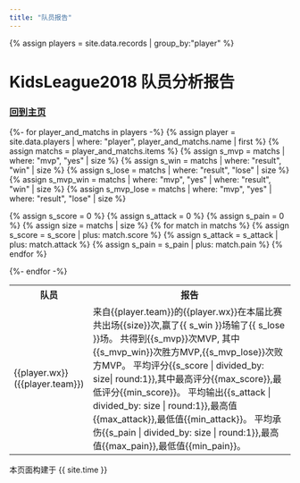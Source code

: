 ```yaml
---
title: "队员报告"
---
```


{% assign players = site.data.records | group_by:"player" %}

# KidsLeague2018 队员分析报告
### [回到主页](index.html)

<table>
 <tr>
    <th>队员</th>
    <th>报告</th>
 </tr>
 
{%- for player_and_matchs in players -%}
  {% assign player = site.data.players | where: "player", player_and_matchs.name | first %}
  {% assign matchs = player_and_matchs.items %}
  {% assign s_mvp = matchs | where: "mvp", "yes" | size %}
  {% assign s_win = matchs | where: "result", "win" | size %}
  {% assign s_lose = matchs | where: "result", "lose" | size %}
  {% assign s_mvp_win = matchs | where: "mvp", "yes" | where: "result", "win"  | size %}
  {% assign s_mvp_lose = matchs | where: "mvp", "yes" | where: "result", "lose"  | size %}
  
  {% assign s_score = 0 %}
    {% assign s_attack = 0 %}
      {% assign s_pain = 0 %}
      {% assign size = matchs | size %}
  {% for match in matchs %}
    {% assign s_score = s_score | plus: match.score  %}
    {% assign s_attack = s_attack | plus: match.attack %}
    {% assign s_pain = s_pain | plus: match.pain %}
  {% endfor %}
 
 
  <tr>
    <td>  {{player.wx}}  <br>  ({{player.team}}) </td>  
    <td>  来自{{player.team}}的{{player.wx}}在本届比赛共出场{{size}}次,赢了{{ s_win }}场输了{{ s_lose }}场。
共得到{{s_mvp}}次MVP, 其中{{s_mvp_win}}次胜方MVP,{{s_mvp_lose}}次败方MVP。
平均评分{{s_score | divided_by: size| round:1}},其中最高评分{{max_score}},最低评分{{min_score}}。
平均输出{{s_attack | divided_by: size | round:1}},最高值{{max_attack}},最低值{{min_attack}}。
平均承伤{{s_pain | divided_by: size | round:1}},最高值{{max_pain}},最低值{{min_pain}}。
 </td>
  </tr>
{%- endfor -%}
</table>


本页面构建于 {{ site.time }}
